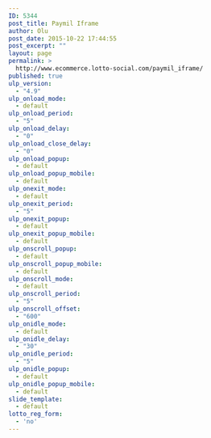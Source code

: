 ```yaml
---
ID: 5344
post_title: Paymil Iframe
author: Olu
post_date: 2015-10-22 17:44:55
post_excerpt: ""
layout: page
permalink: >
  http://www.ecommerce.lotto-social.com/paymil_iframe/
published: true
ulp_version:
  - "4.9"
ulp_onload_mode:
  - default
ulp_onload_period:
  - "5"
ulp_onload_delay:
  - "0"
ulp_onload_close_delay:
  - "0"
ulp_onload_popup:
  - default
ulp_onload_popup_mobile:
  - default
ulp_onexit_mode:
  - default
ulp_onexit_period:
  - "5"
ulp_onexit_popup:
  - default
ulp_onexit_popup_mobile:
  - default
ulp_onscroll_popup:
  - default
ulp_onscroll_popup_mobile:
  - default
ulp_onscroll_mode:
  - default
ulp_onscroll_period:
  - "5"
ulp_onscroll_offset:
  - "600"
ulp_onidle_mode:
  - default
ulp_onidle_delay:
  - "30"
ulp_onidle_period:
  - "5"
ulp_onidle_popup:
  - default
ulp_onidle_popup_mobile:
  - default
slide_template:
  - default
lotto_reg_form:
  - 'no'
---
```

<?php echo 'PaymillMethod'.$PaymillMethod ?>
<form action="" method="post" name="IframeCreditCardForm" id="IframeCreditCardForm">	
	<div class="col-lg-12" style="background-color:white; text-align:center;" id='credit-card-formdiv' style='display:none' >
		<div style="display: block;max-width: 300px; display: inline-block;" >
			<h4 id="creditCardText" style='display:none'>Credit Card Details</h4>
			<div> 
				<!-- Other fields of your form -->
				<div id="credit-card-fields">
				<!-- Embedded credit card frame will load here -->
				</div>
				<!-- Other fields of your form -->
			</div>
			<div class="form-group">
				<div class="tc"><button class="btn btn-block btn-success btn-next" type="button" id="btnPlaceOrder" style='display:none'>PLACE ORDER &gt;&gt;</button></div>
			</div>
			<div class="tc"><img src="http://lottosocial.s3.amazonaws.com/cms2/wp-content/uploads/2015/07/cardIcons.png" alt="Card icons" ID='CardIconsimage' style='display:none'></div>
		</div>    
	</div>    
</form>